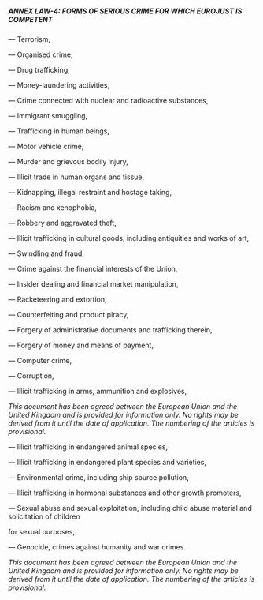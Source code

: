 ##### ANNEX LAW-4: FORMS OF SERIOUS CRIME FOR WHICH EUROJUST IS COMPETENT

— Terrorism,

— Organised crime,

— Drug trafficking,

— Money-laundering activities,

— Crime connected with nuclear and radioactive substances,

— Immigrant smuggling,

— Trafficking in human beings,

— Motor vehicle crime,

— Murder and grievous bodily injury,

— Illicit trade in human organs and tissue,

— Kidnapping, illegal restraint and hostage taking,

— Racism and xenophobia,

— Robbery and aggravated theft,

— Illicit trafficking in cultural goods, including antiquities and works of art,

— Swindling and fraud,

— Crime against the financial interests of the Union,

— Insider dealing and financial market manipulation,

— Racketeering and extortion,

— Counterfeiting and product piracy,

— Forgery of administrative documents and trafficking therein,

— Forgery of money and means of payment,

— Computer crime,

— Corruption,

— Illicit trafficking in arms, ammunition and explosives,


_This document has been agreed between the European Union and the United Kingdom and is provided for information only.
No rights may be derived from it until the date of application. The numbering of the articles is provisional._

— Illicit trafficking in endangered animal species,

— Illicit trafficking in endangered plant species and varieties,

— Environmental crime, including ship source pollution,

— Illicit trafficking in hormonal substances and other growth promoters,

— Sexual abuse and sexual exploitation, including child abuse material and solicitation of children

 
for sexual purposes,
 
— Genocide, crimes against humanity and war crimes.


_This document has been agreed between the European Union and the United Kingdom and is provided for information only.
No rights may be derived from it until the date of application. The numbering of the articles is provisional._